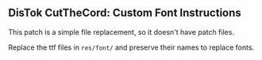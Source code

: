 ## DisTok CutTheCord: Custom Font Instructions

This patch is a simple file replacement, so it doesn't have patch files.

Replace the ttf files in `res/font/` and preserve their names to replace fonts.

